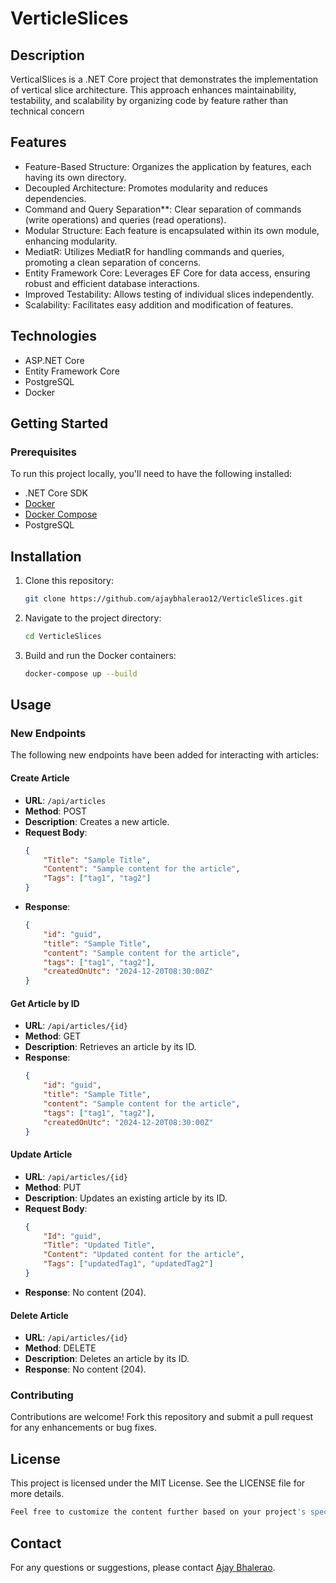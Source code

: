 # VerticleSlices

## Description

VerticalSlices is a .NET Core project that demonstrates the implementation of vertical slice architecture. This approach enhances maintainability, testability, and scalability by organizing code by feature rather than technical concern

## Features

- Feature-Based Structure: Organizes the application by features, each having its own directory.
- Decoupled Architecture: Promotes modularity and reduces dependencies.
- Command and Query Separation**: Clear separation of commands (write operations) and queries (read operations).
- Modular Structure: Each feature is encapsulated within its own module, enhancing modularity.
- MediatR: Utilizes MediatR for handling commands and queries, promoting a clean separation of concerns.
- Entity Framework Core: Leverages EF Core for data access, ensuring robust and efficient database interactions.
- Improved Testability: Allows testing of individual slices independently.
- Scalability: Facilitates easy addition and modification of features.

## Technologies
- ASP.NET Core
- Entity Framework Core
- PostgreSQL
- Docker

## Getting Started
### Prerequisites
To run this project locally, you'll need to have the following installed:
- .NET Core SDK
- [Docker](https://www.docker.com/get-started)
- [Docker Compose](https://docs.docker.com/compose/install/)
- PostgreSQL

## Installation

1. Clone this repository:
   ```bash
   git clone https://github.com/ajaybhalerao12/VerticleSlices.git
2. Navigate to the project directory:
   ```bash   
   cd VerticleSlices
3. Build and run the Docker containers:
   ```bash   
   docker-compose up --build

## Usage

### New Endpoints

The following new endpoints have been added for interacting with articles:

#### **Create Article**
- **URL**: `/api/articles`
- **Method**: POST
- **Description**: Creates a new article.
- **Request Body**:
    ```json
    {
        "Title": "Sample Title",
        "Content": "Sample content for the article",
        "Tags": ["tag1", "tag2"]
    }
    ```
- **Response**:
    ```json
    {
        "id": "guid",
        "title": "Sample Title",
        "content": "Sample content for the article",
        "tags": ["tag1", "tag2"],
        "createdOnUtc": "2024-12-20T08:30:00Z"
    }
    ```

#### **Get Article by ID**
- **URL**: `/api/articles/{id}`
- **Method**: GET
- **Description**: Retrieves an article by its ID.
- **Response**:
    ```json
    {
        "id": "guid",
        "title": "Sample Title",
        "content": "Sample content for the article",
        "tags": ["tag1", "tag2"],
        "createdOnUtc": "2024-12-20T08:30:00Z"
    }
    ```

#### **Update Article**
- **URL**: `/api/articles/{id}`
- **Method**: PUT
- **Description**: Updates an existing article by its ID.
- **Request Body**:
    ```json
    {
        "Id": "guid",
        "Title": "Updated Title",
        "Content": "Updated content for the article",
        "Tags": ["updatedTag1", "updatedTag2"]
    }
    ```
- **Response**: No content (204).

#### **Delete Article**
- **URL**: `/api/articles/{id}`
- **Method**: DELETE
- **Description**: Deletes an article by its ID.
- **Response**: No content (204).


### Contributing
Contributions are welcome! Fork this repository and submit a pull request for any enhancements or bug fixes.


## License
This project is licensed under the MIT License. See the LICENSE file for more details.
```bash
Feel free to customize the content further based on your project's specific details and requirements.
```
## Contact
For any questions or suggestions, please contact [Ajay Bhalerao](https://github.com/ajaybhalerao12).




